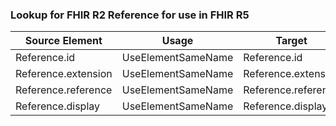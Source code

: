 ### Lookup for FHIR R2 Reference for use in FHIR R5

| Source Element | Usage | Target |
| -------------- | ----- | ------ |
| Reference.id | UseElementSameName | Reference.id |
| Reference.extension | UseElementSameName | Reference.extension |
| Reference.reference | UseElementSameName | Reference.reference |
| Reference.display | UseElementSameName | Reference.display |
